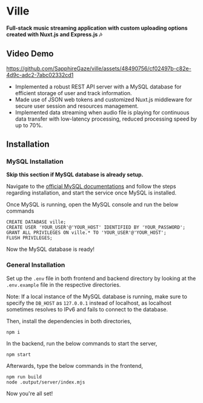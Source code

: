 # Ville

**Full-stack music streaming application with custom uploading options created with Nuxt.js and Express.js 🎶**

## Video Demo

https://github.com/SapphireGaze/ville/assets/48490756/cf02497b-c82e-4d9c-adc2-7abc02332cd1

- Implemented a robust REST API server with a MySQL database for efficient storage of user and track information.
- Made use of JSON web tokens and customized Nuxt.js middleware for secure user session and resources management.
- Implemented data streaming when audio file is playing for continuous data transfer with low-latency processing, reduced processing speed by up to 70%.

## Installation

### MySQL Installation

**Skip this section if MySQL database is already setup.**

Navigate to the [official MySQL documentations](https://dev.mysql.com/doc/mysql-getting-started/en/) and follow the steps regarding installation, and start the service once MySQL is installed.

Once MySQL is running, open the MySQL console and run the below commands

```
CREATE DATABASE ville;
CREATE USER 'YOUR_USER'@'YOUR_HOST' IDENTIFIED BY 'YOUR_PASSWORD';
GRANT ALL PRIVILEGES ON ville.* TO 'YOUR_USER'@'YOUR_HOST';
FLUSH PRIVILEGES;
```

Now the MySQL database is ready!

### General Installation

Set up the `.env` file in both frontend and backend directory by looking at the `.env.example` file in the respective directories.

Note: If a local instance of the MySQL database is running, make sure to specify the `DB_HOST` as `127.0.0.1` instead of localhost, as localhost sometimes resolves to IPv6 and fails to connect to the database.

Then, install the dependencies in both directories,

```
npm i
```

In the backend, run the below commands to start the server,

```
npm start
```

Afterwards, type the below commands in the frontend,

```
npm run build
node .output/server/index.mjs
```

Now you're all set!

